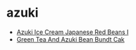 # azuki

 * [Azuki Ice Cream Japanese Red Beans I](../index/a/azuki-ice-cream-japanese-red-beans-i.json)
 * [Green Tea And Azuki Bean Bundt Cak](../index/g/green-tea-and-azuki-bean-bundt-cak.json)
